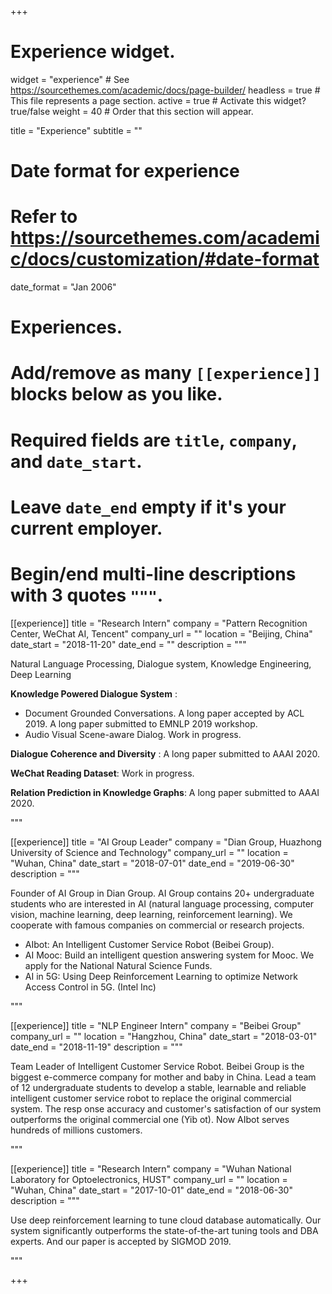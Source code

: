 +++
# Experience widget.
widget = "experience"  # See https://sourcethemes.com/academic/docs/page-builder/
headless = true  # This file represents a page section.
active = true  # Activate this widget? true/false
weight = 40  # Order that this section will appear.

title = "Experience"
subtitle = ""

# Date format for experience
#   Refer to https://sourcethemes.com/academic/docs/customization/#date-format
date_format = "Jan 2006"

# Experiences.
#   Add/remove as many `[[experience]]` blocks below as you like.
#   Required fields are `title`, `company`, and `date_start`.
#   Leave `date_end` empty if it's your current employer.
#   Begin/end multi-line descriptions with 3 quotes `"""`.
[[experience]]
  title = "Research Intern"
  company = "Pattern Recognition Center, WeChat AI, Tencent"
  company_url = ""
  location = "Beijing, China"
  date_start = "2018-11-20"
  date_end = ""
  description = """

Natural Language Processing, Dialogue system, Knowledge Engineering, Deep Learning

**Knowledge Powered Dialogue System** :

- Document Grounded Conversations. A long paper accepted by ACL 2019. A long paper submitted to EMNLP 2019 workshop.
- Audio Visual Scene-aware Dialog. Work in progress.

**Dialogue Coherence and Diversity** : A long paper submitted to AAAI 2020.

**WeChat Reading Dataset**: Work in progress.

**Relation Prediction in Knowledge Graphs**: A long paper submitted to AAAI 2020.

"""


[[experience]]
  title = "AI Group Leader"
  company = "Dian Group, Huazhong University of Science and Technology"
  company_url = ""
  location = "Wuhan, China"
  date_start = "2018-07-01"
  date_end = "2019-06-30"
  description = """

Founder of AI Group in Dian Group. AI Group contains 20+ undergraduate students who are interested in AI (natural language processing, computer vision, machine learning, deep learning, reinforcement learning). We cooperate with famous companies on commercial or research projects.

- AIbot: An Intelligent Customer Service Robot (Beibei Group).
- AI Mooc: Build an intelligent question answering system for Mooc. We apply for the National Natural Science Funds.
- AI in 5G: Using Deep Reinforcement Learning to optimize Network Access Control in 5G. (Intel Inc)

"""

[[experience]]
  title = "NLP Engineer Intern"
  company = "Beibei Group"
  company_url = ""
  location = "Hangzhou, China"
  date_start = "2018-03-01"
  date_end = "2018-11-19"
  description = """

Team Leader of Intelligent Customer Service Robot. Beibei Group is the biggest e-commerce company for mother and baby in China. Lead a team of 12 undergraduate students to develop a stable, learnable and reliable intelligent customer service robot to replace the original commercial system. The resp onse accuracy and customer's satisfaction of our system outperforms the original commercial one (Yib ot). Now AIbot serves hundreds of millions customers.

"""

[[experience]]
  title = "Research Intern"
  company = "Wuhan National Laboratory for Optoelectronics, HUST"
  company_url = ""
  location = "Wuhan, China"
  date_start = "2017-10-01"
  date_end = "2018-06-30"
  description = """

Use deep reinforcement learning to tune cloud database automatically. Our system significantly outperforms the state-of-the-art tuning tools and DBA experts. And our paper is accepted by SIGMOD 2019.

"""

+++
